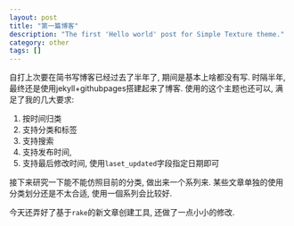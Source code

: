 ```yaml
---
layout: post
title: "第一篇博客"
description: "The first 'Hello world' post for Simple Texture theme."
category: other
tags: []
---
```

自打上次要在简书写博客已经过去了半年了, 期间是基本上啥都没有写. 时隔半年,最终还是使用jekyll+githubpages搭建起来了博客. 使用的这个主题也还可以, 满足了我的几大要求:
1. 按时间归类
1. 支持分类和标签
1. 支持搜索
1. 支持发布时间, 
1. 支持最后修改时间, 使用`laset_updated`字段指定日期即可

接下来研究一下能不能仿照目前的分类, 做出来一个系列来. 某些文章单独的使用分类划分还是不太合适, 使用一個系列会比较好.


今天还弄好了基于`rake`的新文章创建工具, 还做了一点小小的修改. 



